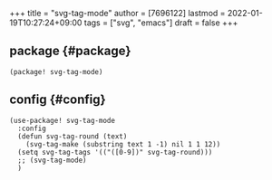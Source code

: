 +++
title = "svg-tag-mode"
author = [7696122]
lastmod = 2022-01-19T10:27:24+09:00
tags = ["svg", "emacs"]
draft = false
+++

## package {#package}

```elisp
(package! svg-tag-mode)
```


## config {#config}

```elisp
(use-package! svg-tag-mode
  :config
  (defun svg-tag-round (text)
    (svg-tag-make (substring text 1 -1) nil 1 1 12))
  (setq svg-tag-tags '(("([0-9])" svg-tag-round)))
  ;; (svg-tag-mode)
  )
```
